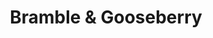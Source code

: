 ---
title: "Bramble & Gooseberry"
url: /burford/bramble-and-gooseberry-lower-high-street/
shop: candles
---